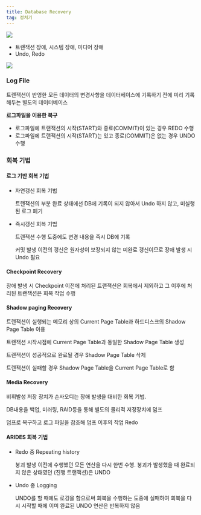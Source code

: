 ```yaml
---
title: Database Recovery
tag: 정처기
---
```




![](https://t1.daumcdn.net/cfile/tistory/99F5A8435A2F9A6F1E)

- 트랜잭션 장애, 시스템 장애, 미디어 장애
- Undo, Redo



![](https://t1.daumcdn.net/cfile/tistory/99B4654A5A307C521E)

### Log File

 트랜잭션이 반영한 모든 데이터의 변경사항을 데이터베이스에 기록하기 전에 미리 기록해두는 별도의 데이터베이스

**로그파일을 이용한 복구**

- 로그파일에 트랜잭션의 시작(START)와 종료(COMMIT)이 있는 경우 REDO 수행
- 로그파일에 트랜잭션의 시작(START)는 있고 종료(COMMIT)은 없는 경우 UNDO 수행



### 회복 기법

#### 로그 기반 회복 기법

- 자연갱신 회복 기법

  트랜잭션의 부분 완료 상태에선 DB에 기록이 되지 않아서 Undo 하지 않고, 미실행된 로그 폐기



- 즉시갱신 회복 기법

  트랜잭션 수행 도중에도 변경 내용을 즉시 DB에 기록

  커밋 발생 이전의 갱신은 원자성이 보장되지 않는 미완료 갱신이므로 장애 발생 시 Undo 필요

  

#### Checkpoint Recovery

 장애 발생 시 Checkpoint 이전에 처리된 트랜잭션은 회복에서 제외하고 그 이후에 처리된 트랜잭션은 회복 작업 수행

#### Shadow paging Recovery

트랜잭션이 실행되는 메모리 상의 Current Page Table과 하드디스크의 Shadow Page Table 이용

트랜잭션 시작시점에 Current Page Table과 동일한 Shadow Page Table 생성

트랜잭션이 성공적으로 완료될 경우 Shadow Page Table 삭제

트랜잭션이 실패할 경우 Shadow Page Table을 Current Page Table로 함

#### Media Recovery

비휘발성 저장 장치가 손사오디는 장애 발생을 대비한 회복 기법.

DB내용을 백업, 미러링, RAID등을 통해 별도의 물리적 저정장치에 덤프

덤프로 복구하고 로그 파일을 참조해 덤프 이후의 작업 Redo

#### ARIDES 회복 기법

- Redo 중 Repeating history

  붕괴 발생 이전에 수행했던 모든 연산을 다시 한번 수행. 붕괴가 발생했을 때 완료되지 않은 상태였던 (진행 트랜잭션)은 UNDO

- Undo 중 Logging

  UNDO를 할 때에도 로깅을 함으로써 회복을 수행하는 도중에 실패하여 회복을 다시 시작할 때에 이미 완료된 UNDO 연산은 반복하지 않음